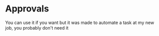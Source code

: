 # Approvals
You can use it if you want but it was made to automate a task at my new job, you probably don't need it
